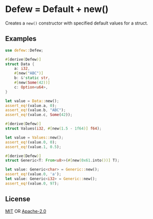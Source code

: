 # Defew = Default + new()

Creates a `new()` constructor with specified default values for a struct.

## Examples

```rust
use defew::Defew;

#[derive(Defew)]
struct Data {
    a: i32,
    #[new("ABC")]
    b: &'static str,
    #[new(Some(42))]
    c: Option<u64>,
}

let value = Data::new();
assert_eq!(value.a, 0);
assert_eq!(value.b, "ABC");
assert_eq!(value.c, Some(42));

#[derive(Defew)]
struct Values(i32, #[new(1.5 - 1f64)] f64);

let value = Values::new();
assert_eq!(value.0, 0);
assert_eq!(value.1, 0.5);

#[derive(Defew)]
struct Generic<T: From<u8>>(#[new(0x61.into())] T);

let value: Generic<char> = Generic::new();
assert_eq!(value.0, 'a');
let value: Generic<i32> = Generic::new();
assert_eq!(value.0, 97);
```

## License

[MIT](LICENSE.MIT) OR [Apache-2.0](LICENSE.APACHE)
